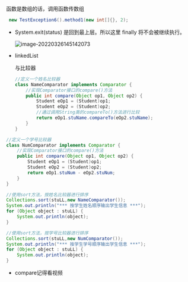 函数是数组的话，调用函数传数组

```java
 new TestException6().method1(new int[]{}, 2);
```

- System.exit(status) 是回到最上层。所以这里 finally 将不会被继续执行。

  ![image-20220326145142073](C:\Users\srf\AppData\Roaming\Typora\typora-user-images\image-20220326145142073.png)

- linkedList

  与比较器

  ```java
  //定义一个姓名比较器
  class NameComparator implements Comparator {
      //实现Comparator接口的compare()方法
      public int compare(Object op1, Object op2) {
          Student eOp1 = (Student)op1;
          Student eOp2 = (Student)op2;
          //通过调用String类的compareTo()方法进行比较
          return eOp1.stuName.compareTo(eOp2.stuName);
      }
  }
  ```

```java
//定义一个学号比较器
class NumComparator implements Comparator {
    //实现Comparator接口的compare()方法
    public int compare(Object op1, Object op2) {
        Student eOp1 = (Student)op1;
        Student eOp2 = (Student)op2;
        return eOp1.stuNum - eOp2.stuNum;
    }
}
```

```java
//使用sort方法，按姓名比较器进行排序
Collections.sort(stuLL,new NameComparator());
System.out.println("*** 按学生姓名顺序输出学生信息 ***");
for (Object object : stuLL) {
    System.out.println(object);
}
```

```java
//使用sort方法，按学号比较器进行排序
Collections.sort(stuLL,new NumComparator());
System.out.println("*** 按学生学号顺序输出学生信息 ***");
for (Object object : stuLL) {
    System.out.println(object);
}
```





- compare记得看视频